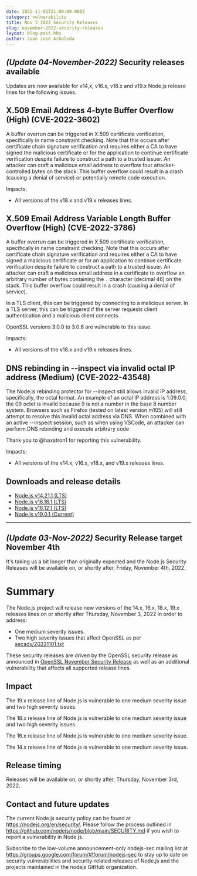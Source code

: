 ```yaml
---
date: 2022-11-01T21:00:00.000Z
category: vulnerability
title: Nov 3 2022 Security Releases
slug: november-2022-security-releases
layout: blog-post.hbs
author: Juan José Arboleda
---
```


## _(Update 04-November-2022)_ Security releases available

Updates are now available for v14,x, v16.x, v18.x and v19.x Node.js
release lines for the following issues.

## X.509 Email Address 4-byte Buffer Overflow (High) (CVE-2022-3602)

A buffer overrun can be triggered in X.509 certificate verification,
specifically in name constraint checking. Note that this occurs
after certificate chain signature verification and requires either a
CA to have signed the malicious certificate or for the application to
continue certificate verification despite failure to construct a path
to a trusted issuer. An attacker can craft a malicious email address
to overflow four attacker-controlled bytes on the stack. This buffer
overflow could result in a crash (causing a denial of service) or
potentially remote code execution.

Impacts:

- All versions of the v18.x and v19.x releases lines.

## X.509 Email Address Variable Length Buffer Overflow (High) (CVE-2022-3786)

A buffer overrun can be triggered in X.509 certificate verification,
specifically in name constraint checking. Note that this occurs after
certificate chain signature verification and requires either a CA to
have signed a malicious certificate or for an application to continue
certificate verification despite failure to construct a path to a trusted
issuer. An attacker can craft a malicious email address in a certificate
to overflow an arbitrary number of bytes containing the `.` character
(decimal 46) on the stack. This buffer overflow could result in a crash
(causing a denial of service).

In a TLS client, this can be triggered by connecting to a malicious
server. In a TLS server, this can be triggered if the server requests
client authentication and a malicious client connects.

OpenSSL versions 3.0.0 to 3.0.6 are vulnerable to this issue.

Impacts:

- All versions of the v18.x and v19.x releases lines.

## DNS rebinding in --inspect via invalid octal IP address (Medium) (CVE-2022-43548)

The Node.js rebinding protector for --inspect still allows invalid IP address,
specifically, the octal format. An example of an octal IP address is 1.09.0.0,
the 09 octet is invalid because 9 is not a number in the base 8 number system.
Browsers such as Firefox (tested on latest version m105) will still attempt to
resolve this invalid octal address via DNS. When combined with an active
--inspect session, such as when using VSCode, an attacker can perform DNS
rebinding and execute arbitrary code

Thank you to @haxatron1 for reporting this vulnerability.

Impacts:

- All versions of the v14.x, v16.x, v18.x, and v19.x releases lines.

## Downloads and release details

- [Node.js v14.21.1 (LTS)](https://nodejs.org/en/blog/release/v14.21.1/)
- [Node.js v16.18.1 (LTS)](https://nodejs.org/en/blog/release/v16.18.1/)
- [Node.js v18.12.1 (LTS)](https://nodejs.org/en/blog/release/v18.12.1/)
- [Node.js v19.0.1 (Current)](https://nodejs.org/en/blog/release/v19.0.1/)

---

## _(Update 03-Nov-2022)_ Security Release target November 4th

It's taking us a bit longer than originally expected and the Node.js Security Releases
will be available on, or shortly after, Friday, November 4th, 2022.

# Summary

The Node.js project will release new versions of the 14.x, 16.x, 18.x, 19.x
releases lines on or shortly after Thursday, November 3, 2022 in order to address:

- One medium severity issues.
- Two high severity issues that affect OpenSSL as per [secadv/20221101.txt](https://www.openssl.org/news/secadv/20221101.txt)

These security releases are driven by the OpenSSL security release as announced in [OpenSSL November Security Release](https://nodejs.org/en/blog/vulnerability/openssl-november-2022/) as well as an additional vulnerability that affects all supported release lines.

## Impact

The 19.x release line of Node.js is vulnerable to one medium severity issue and two high severity issues.

The 18.x release line of Node.js is vulnerable to one medium severity issue and two high severity issues.

The 16.x release line of Node.js is vulnerable to one medium severity issue.

The 14.x release line of Node.js is vulnerable to one medium severity issue.

## Release timing

Releases will be available on, or shortly after, Thursday, November 3rd, 2022.

## Contact and future updates

The current Node.js security policy can be found at https://nodejs.org/en/security/. Please follow the process outlined in https://github.com/nodejs/node/blob/main/SECURITY.md if you wish to report a vulnerability in Node.js.

Subscribe to the low-volume announcement-only nodejs-sec mailing list at https://groups.google.com/forum/#!forum/nodejs-sec to stay up to date on security vulnerabilities and security-related releases of Node.js and the projects maintained in the nodejs GitHub organization.
